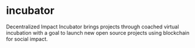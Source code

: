 # incubator
Decentralized Impact Incubator brings projects through coached virtual incubation with a goal to launch new open source projects using blockchain for social impact.
